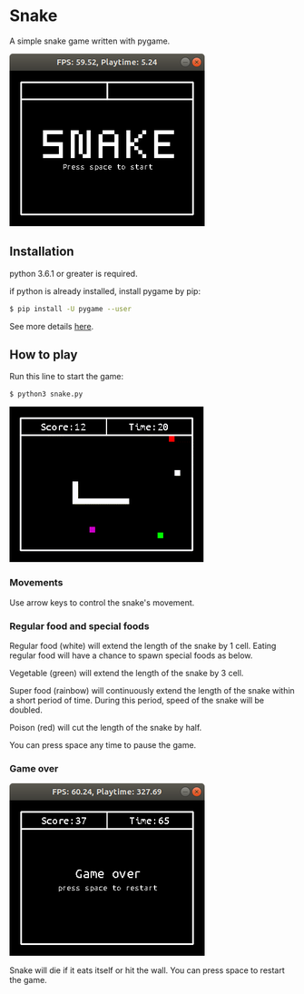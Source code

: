 # Snake

A simple snake game written with pygame.

![alt text](https://github.com/crescat/snake/blob/master/screenshots/title_screen.png "game title")

## Installation

python 3.6.1 or greater is required.

if python is already installed, install pygame by pip:

```bash
$ pip install -U pygame --user
```

See more details [here](https://www.pygame.org/wiki/GettingStarted).


## How to play

Run this line to start the game:
```bash
$ python3 snake.py
```

![alt text](https://github.com/crescat/snake/blob/master/screenshots/foods.gif "different foods")

### Movements

Use arrow keys to control the snake's movement.

### Regular food and special foods

Regular food (white) will extend the length of the snake by 1 cell.
Eating regular food will have a chance to spawn special foods as below.

Vegetable (green) will extend the length of the snake by 3 cell.

Super food (rainbow) will continuously extend the length of the snake within a short period of time.
During this period, speed of the snake will be doubled.

Poison (red) will cut the length of the snake by half.

You can press space any time to pause the game.

### Game over

![alt text](https://github.com/crescat/snake/blob/master/screenshots/game_over.png "game over")

Snake will die if it eats itself or hit the wall. You can press space to restart the game.

